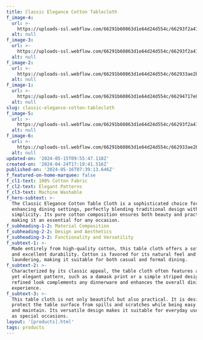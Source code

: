 ```yaml
---
title: Classic Elegance Cotton Tablecloth
f_image-4:
  url: >-
    https://uploads-ssl.webflow.com/66291b60863d1e64d24d554c/66293f2a4116e40a5ce90a23_image4.jpeg
  alt: null
f_image-3:
  url: >-
    https://uploads-ssl.webflow.com/66291b60863d1e64d24d554c/66293f2a4116e40a5ce90a6b_image8.jpeg
  alt: null
f_image-2:
  url: >-
    https://uploads-ssl.webflow.com/66291b60863d1e64d24d554c/662933ae2b9eadc3cc0323f0_image20.jpeg
  alt: null
f_image-1:
  url: >-
    https://uploads-ssl.webflow.com/66291b60863d1e64d24d554c/66294717e8a2ae5e913f36c4_Rectangle%20131.png
  alt: null
slug: classic-elegance-cotton-tablecloth
f_image-5:
  url: >-
    https://uploads-ssl.webflow.com/66291b60863d1e64d24d554c/66293f2a4116e40a5ce90a7b_image3.jpeg
  alt: null
f_image-6:
  url: >-
    https://uploads-ssl.webflow.com/66291b60863d1e64d24d554c/662933ae2b9eadc3cc032403_image14.jpeg
  alt: null
updated-on: '2024-05-15T09:55:47.118Z'
created-on: '2024-04-24T17:19:41.516Z'
published-on: '2024-05-16T07:39:13.646Z'
f_featured-on-home-marquee: false
f_cl1-text: 100% Cotton Fabric
f_cl2-text: Elegant Patterns
f_cl3-text: Machine Washable
f_hero-subtext: >-
  The Classic Elegance Cotton Table Cloth is a sophisticated choice for
  enhancing dining settings, perfectly blending traditional design with modern
  simplicity. Its pure cotton composition ensures both beauty and practicality,
  making it an essential for any occasion.
f_subheading-1-2: Material Composition
f_subheading-2-2: Design and Aesthetics
f_subheading-3-2: Functionality and Versatility
f_subtext-1: >-
  Made entirely from high-quality cotton, this table cloth offers a soft texture
  and excellent durability. Cotton is favored for its natural feel and ease of
  laundering, making it suitable for both casual and formal dining.
f_subtext-2: >-
  Characterized by its classic appeal, the table cloth often features a subtle
  yet elegant pattern, such as a damask print or a simple striped design. Its
  refined look complements any dinnerware and enhances the overall dining
  experience.
f_subtext-3: >-
  This table cloth is not only beautiful but also practical. It is designed to
  protect the table surface from spills and scratches while being easy to clean
  and maintain. Its versatile design makes it suitable for everyday use as well
  as special occasions.
layout: '[products].html'
tags: products
---
```




